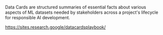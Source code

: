 Data Cards are structured summaries of essential facts about various aspects of ML datasets needed by stakeholders across a project's lifecycle for responsible AI development.

https://sites.research.google/datacardsplaybook/